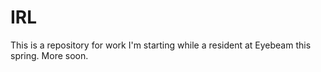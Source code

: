IRL 
===

This is a repository for work I'm starting while a resident at Eyebeam this spring. More soon. 